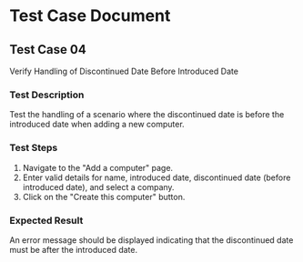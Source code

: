 # Test Case Document

## Test Case 04

Verify Handling of Discontinued Date Before Introduced Date

### Test Description

Test the handling of a scenario where the discontinued date is before the introduced date when adding a new computer.

### Test Steps

1. Navigate to the "Add a computer" page.
2. Enter valid details for name, introduced date, discontinued date (before introduced date), and select a company.
3. Click on the "Create this computer" button.

### Expected Result

An error message should be displayed indicating that the discontinued date must be after the introduced date.
